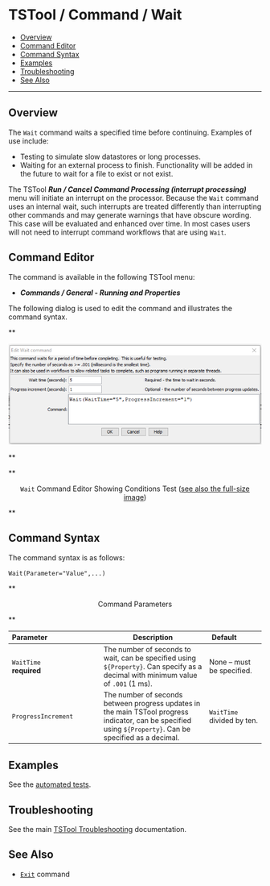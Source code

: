 # TSTool / Command / Wait #

*   [Overview](#overview)
*   [Command Editor](#command-editor)
*   [Command Syntax](#command-syntax)
*   [Examples](#examples)
*   [Troubleshooting](#troubleshooting)
*   [See Also](#see-also)

-------------------------

## Overview ##

The `Wait` command waits a specified time before continuing.  Examples of use include:

*   Testing to simulate slow datastores or long processes.
*   Waiting for an external process to finish.  Functionality will be added in the future to wait for a file to exist or not exist.

The TSTool ***Run / Cancel Command Processing (interrupt processing)*** menu will initiate an interrupt on the processor.
Because the `Wait` command uses an internal wait,
such interrupts are treated differently than interrupting other commands and may generate warnings that have obscure wording.
This case will be evaluated and enhanced over time.
In most cases users will not need to interrupt command workflows that are using `Wait`.

## Command Editor ##

The command is available in the following TSTool menu:

*   ***Commands / General - Running and Properties***

The following dialog is used to edit the command and illustrates the command syntax.

**<p style="text-align: center;">
![Wait command editor](Wait.png)
</p>**

**<p style="text-align: center;">
`Wait` Command Editor Showing Conditions Test (<a href="../Wait.png">see also the full-size image</a>)
</p>**

## Command Syntax ##

The command syntax is as follows:

```text
Wait(Parameter="Value",...)
```
**<p style="text-align: center;">
Command Parameters
</p>**

| **Parameter**&nbsp;&nbsp;&nbsp;&nbsp;&nbsp;&nbsp;&nbsp;&nbsp;&nbsp;&nbsp;&nbsp;&nbsp;&nbsp;&nbsp;&nbsp;&nbsp;&nbsp;&nbsp;&nbsp;&nbsp;&nbsp;&nbsp;&nbsp;&nbsp;&nbsp;&nbsp; | **Description** | **Default**&nbsp;&nbsp;&nbsp;&nbsp;&nbsp;&nbsp;&nbsp;&nbsp;&nbsp;&nbsp; |
| --------------|-----------------|----------------- |
|`WaitTime`<br>**required**|The number of seconds to wait, can be specified using `${Property}`.  Can specify as a decimal with minimum value of `.001` (1 ms). |None – must be specified.|
|`ProgressIncrement`|The number of seconds between progress updates in the main TSTool progress indicator, can be specified using `${Property}`.  Can be specified as a decimal. |`WaitTime` divided by ten.|

## Examples ##

See the [automated tests](https://github.com/OpenCDSS/cdss-app-tstool-test/tree/master/test/commands/Wait).

## Troubleshooting ##

See the main [TSTool Troubleshooting](../../troubleshooting/troubleshooting.md) documentation.

## See Also ##

*   [`Exit`](../Exit/Exit.md) command
